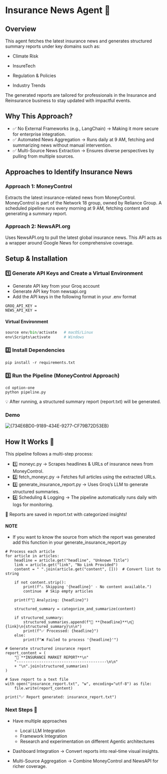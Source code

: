 # Insurance News Agent 🚀
## Overview
This agent fetches the latest insurance news and generates structured summary reports under key domains such as:

* Climate Risk

* InsureTech

* Regulation & Policies

* Industry Trends

The generated reports are tailored for professionals in the Insurance and Reinsurance business to stay updated with impactful events.

## Why This Approach?
* ✅ No External Frameworks (e.g., LangChain) → Making it more secure for enterprise integration.
* ✅ Automated News Aggregation → Runs daily at 9 AM, fetching and summarizing news without manual intervention.
* ✅ Multi-Source News Extraction → Ensures diverse perspectives by pulling from multiple sources.

## Approaches to Identify Insurance News
### Approach 1: MoneyControl
Extracts the latest insurance-related news from MoneyControl. 
MoneyControl is part of the Network 18 group, owned by Reliance Group. A scheduled pipeline runs every morning at 9 AM, fetching content and generating a summary report.

### Approach 2: NewsAPI.org
Uses NewsAPI.org to pull the latest global insurance news. This API acts as a wrapper around Google News for comprehensive coverage.

## Setup & Installation
### 1️⃣ Generate API Keys and Create a Virtual Environment
* Generate API key from your Groq account
* Generate API key from newsapi.org
* Add the API keys in the following format in your .env format
```
GROQ_API_KEY =
NEWS_API_KEY =
```

#### Virtual Environment
```python -m venv env
source env/bin/activate   # macOS/Linux
env\Scripts\activate      # Windows
```

### 2️⃣ Install Dependencies

```
pip install -r requirements.txt
```
### 3️⃣ Run the Pipeline (MoneyControl Approach)

```
cd option-one
python pipeline.py
```
💡 After running, a structured summary report (report.txt) will be generated.

### Demo
![{734E6BD0-9189-434E-9277-CF79B72D53EB}](https://github.com/user-attachments/assets/deaf1fb1-ece5-4e2c-a671-d392da04ada1)


## How It Works 🚀
This pipeline follows a multi-step process:

* 1️⃣ moneyc.py → Scrapes headlines & URLs of insurance news from MoneyControl.
* 2️⃣ fetch_moneyc.py → Fetches full articles using the extracted URLs.
* 3️⃣ generate_insurance_report.py → Uses Groq’s LLM to generate structured summaries.
* 4️⃣ Scheduling & Logging → The pipeline automatically runs daily with logs for monitoring.

🔹 Reports are saved in report.txt with categorized insights!

#### NOTE
* If you want to know the source from which the report was generated add this function in your generate_insurance_report.py
```
# Process each article
for article in articles:
    headline = article.get("headline", "Unknown Title")
    link = article.get("link", "No Link Provided")
    content = " ".join(article.get("content", []))  # Convert list to string

    if not content.strip():
        print(f"⚠️ Skipping '{headline}' - No content available.")
        continue  # Skip empty articles

    print(f"📌 Analyzing: {headline}")

    structured_summary = categorize_and_summarize(content)

    if structured_summary:
        structured_summaries.append(f"🔹 **{headline}**\n🔗 {link}\n{structured_summary}\n\n")
        print(f"✅ Processed: {headline}")
    else:
        print(f"❌ Failed to process '{headline}'")

# Generate structured insurance report
report_content = (
    "📌 **INSURANCE MARKET REPORT**\n"
    "----------------------------------------\n\n"
    + "\n".join(structured_summaries)
)

# Save report to a text file
with open("insurance_report.txt", "w", encoding="utf-8") as file:
    file.write(report_content)

print("✅ Report generated: insurance_report.txt")
```
### Next Steps 🚀

* Have multiple approaches
    * Local LLM Integration
    * Framework Integration
    * Research and experimentation on different Agentic architectures

* Dashboard Integration → Convert reports into real-time visual insights.

* Multi-Source Aggregation → Combine MoneyControl and NewsAPI for richer coverage.
